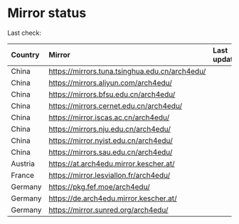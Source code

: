 <script src="./time.js"></script>
# Mirror status
Last check: <script type="text/javascript">localize(1726168582.7095344);</script>

|Country|Mirror|Last update|
|:------|:-----|:----------|
|China|https://mirrors.tuna.tsinghua.edu.cn/arch4edu/|<script type="text/javascript">localize(1726123402);</script>|
|China|https://mirrors.aliyun.com/arch4edu/|<script type="text/javascript">localize(1726123402);</script>|
|China|https://mirrors.bfsu.edu.cn/arch4edu/|<script type="text/javascript">localize(1726123402);</script>|
|China|https://mirrors.cernet.edu.cn/arch4edu/|<script type="text/javascript">localize(1726123402);</script>|
|China|https://mirror.iscas.ac.cn/arch4edu/|<script type="text/javascript">localize(1726123402);</script>|
|China|https://mirrors.nju.edu.cn/arch4edu/|<script type="text/javascript">localize(1726123402);</script>|
|China|https://mirror.nyist.edu.cn/arch4edu/|<script type="text/javascript">localize(1726123402);</script>|
|China|https://mirrors.sau.edu.cn/arch4edu/|<script type="text/javascript">localize(1726123402);</script>|
|Austria|https://at.arch4edu.mirror.kescher.at/|<script type="text/javascript">localize(1726123402);</script>|
|France|https://mirror.lesviallon.fr/arch4edu/|<script type="text/javascript">localize(1726123402);</script>|
|Germany|https://pkg.fef.moe/arch4edu/|<script type="text/javascript">localize(1726123402);</script>|
|Germany|https://de.arch4edu.mirror.kescher.at/|<script type="text/javascript">localize(1726123402);</script>|
|Germany|https://mirror.sunred.org/arch4edu/|<script type="text/javascript">localize(1726123402);</script>|

<script src="./tablefilter/tablefilter.js"></script>
<script src="./table.js"></script>